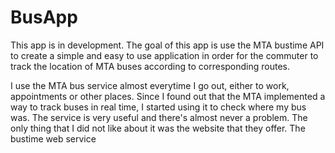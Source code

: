 # BusApp

This app is in development. The goal of this app is use the MTA bustime API to create a simple and easy to use application
in order for the commuter to track the location of MTA buses according to corresponding routes.

I use the MTA bus service almost everytime I go out, either to work, appointments or other places. Since I found out that the MTA implemented a way to track buses in real time, I started using it to check where my bus was. The service is very useful and there's almost never a problem. The only thing that I did not like about it was the website that they offer. The bustime web service 
